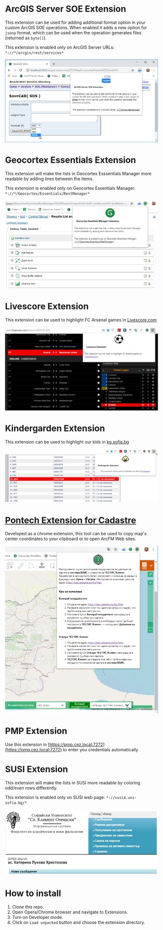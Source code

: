 # ArcGIS Server SOE Extension

This extension can be used for adding additional format option in your custom ArcGIS SOE operations. When enabled it adds a new option for
`jsonp` format, which can be used when the operation generates files (returned as `byte[]`).

This extension is enabled only on ArcGIS Server URLs: `*://*/arcgis/rest/services*`

![alt text](./arcgis-soe-extension/user-img.png)

# Geocortex Essentials Extension

This extension will make the lists in Geocortex Esssentials Manager more readable by adding lines between the items.

This extension is enabled only on Geocortex Essentials Manager: `*://*/Geocortex/Essentials/RestManager*`

![alt text](./geocortex-extension/user-img.png)

# Livescore Extension

This extension can be used to highlight FC Arsenal games in [Livescore.com](https://www.livescore.com)

![alt text](./livescore-extension/user-img.png)

# Kindergarden Extension

This extension can be used to highlight our kids in [kg.sofia.bg](https://kg.sofia.bg/)

![alt text](./kg-sofia/user-img.png)

# [Pontech Extension for Cadastre](./pontech-extension-cadastre/README.md)

Developed as a chrome extension, this tool can be used to copy map's center coordinates to your clipboard or to open ArcFM Web sites.

![alt text](./pontech-extension-cadastre/img/05.png)

# PMP Extension

Use this extension in [https://pmp.cez.local:7272](https://pmp.cez.local:7272) to enter you credentials automatically

# SUSI Extension

This extension will make the lists in SUSI more readable by coloring odd/even rows differently.

This extension is enabled only on SUSI web page: `*://susi4.uni-sofia.bg/*`

![alt text](./susi-extension/user-img.png)

# How to install

1. Clone this repo.
2. Open Opera/Chrome browser and navigate to Extensions.
3. Turn on Developer mode.
4. Click on `Load unpacked` button and choose the extension directory.
